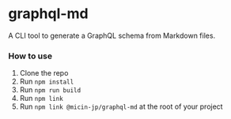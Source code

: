 # graphql-md
A CLI tool to generate a GraphQL schema from Markdown files.

### How to use
1. Clone the repo
2. Run `npm install`
3. Run `npm run build`
4. Run `npm link`
5. Run `npm link @micin-jp/graphql-md` at the root of your project

